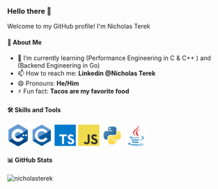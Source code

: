 ### Hello there 👋

Welcome to my GitHub profile! I'm Nicholas Terek


#### 🚀 About Me

- 🌱 I’m currently learning (Performance Engineering in C & C++ ) and (Backend Engineering in Go)
- 📫 How to reach me: **Linkedin @Nicholas Terek**
- 😄 Pronouns: **He/Him**
- ⚡ Fun fact: **Tacos are my favorite food**

#### 🛠 Skills and Tools

<div>
  <img src="https://raw.githubusercontent.com/devicons/devicon/refs/heads/master/icons/cplusplus/cplusplus-original.svg" alt="C++ logo" width="50" height="50">
   <img src="https://raw.githubusercontent.com/devicons/devicon/refs/heads/master/icons/c/c-original.svg" alt="C logo" width="50" height="50">
   <img src="https://raw.githubusercontent.com/devicons/devicon/6910f0503efdd315c8f9b858234310c06e04d9c0/icons/typescript/typescript-original.svg" alt="TypeScript logo" width="50" height="50">
   <img src="https://raw.githubusercontent.com/devicons/devicon/refs/heads/master/icons/javascript/javascript-original.svg" alt="JavaScript logo" width="50" height="50">
   <img src="https://raw.githubusercontent.com/devicons/devicon/refs/heads/master/icons/python/python-original.svg" alt="Python logo" width="50" height="50">
   <img src="https://raw.githubusercontent.com/devicons/devicon/refs/heads/master/icons/java/java-original.svg" alt="Java logo" width="50" height="50">
</div>


#### 📊 GitHub Stats

<p align="left">
  <img src="https://github-readme-streak-stats.herokuapp.com/?user=nicholasterek&theme=default" alt="nicholasterek" />
</p>



